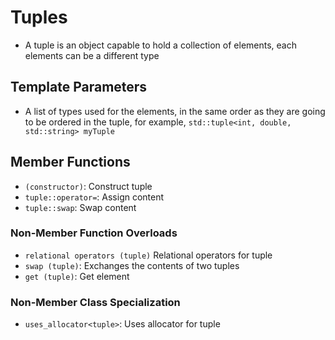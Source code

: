 # Tuples
- A tuple is an object capable to hold a collection of elements, each elements can be a different type

## Template Parameters
- A list of types used for the elements, in the same order as they are going to be ordered in the tuple, for example, `std::tuple<int, double, std::string> myTuple`

## Member Functions
- `(constructor)`: Construct tuple
- `tuple::operator=`: Assign content
- `tuple::swap`: Swap content

### Non-Member Function Overloads
- `relational operators (tuple)` Relational operators for tuple
- `swap (tuple)`: Exchanges the contents of two tuples
- `get (tuple)`: Get element

### Non-Member Class Specialization
- `uses_allocator<tuple>`: Uses allocator for tuple